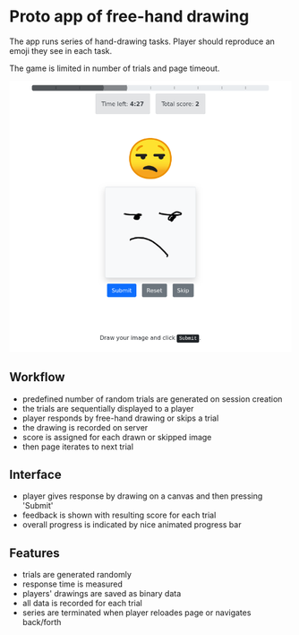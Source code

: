 # Proto app of free-hand drawing

The app runs series of hand-drawing tasks.
Player should reproduce an emoji they see in each task.

The game is limited in number of trials and page timeout.

![screenshot](../_screenshots/drawing.png)

## Workflow

- predefined number of random trials are generated on session creation
- the trials are sequentially displayed to a player
- player responds by free-hand drawing or skips a trial
- the drawing is recorded on server
- score is assigned for each drawn or skipped image
- then page iterates to next trial

## Interface

- player gives response by drawing on a canvas and then pressing 'Submit'
- feedback is shown with resulting score for each trial
- overall progress is indicated by nice animated progress bar

## Features

- trials are generated randomly
- response time is measured
- players' drawings are saved as binary data
- all data is recorded for each trial
- series are terminated when player reloades page or navigates back/forth
